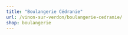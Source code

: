 ```yaml
---
title: "Boulangerie Cédranie"
url: /vinon-sur-verdon/boulangerie-cedranie/
shop: boulangerie
---
```

